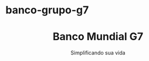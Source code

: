 # banco-grupo-g7

<h1 align="center"> Banco Mundial G7 </h1>
<p align="center"> Simplificando sua vida </p>
